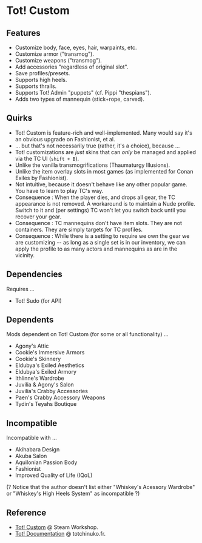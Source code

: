 # Tot! Custom

## Features

- Customize body, face, eyes, hair, warpaints, etc.
- Customize armor ("transmog").
- Customize weapons ("transmog").
- Add accessories "regardless of original slot".
- Save profiles/presets.
- Supports high heels.
- Supports thralls.
- Supports Tot! Admin "puppets" (cf. Pippi "thespians").
- Adds two types of mannequin (stick+rope, carved).

## Quirks

- Tot! Custom is feature-rich and well-implemented. Many would say it's an obvious upgrade on Fashionist, et al.
- ... but that's not necessarily true (rather, it's a choice), because ...
- Tot! customizations are _just_ skins that can _only_ be managed and applied via the TC UI (`shift + B`).
- Unlike the vanilla transmogrifications (Thaumaturgy Illusions).
- Unlike the item overlay slots in most games (as implemented for Conan Exiles by Fashionist).
- Not intuitive, because it doesn't behave like any other popular game. You have to learn to play TC's way.
- Consequence : When the player dies, and drops all gear, the TC appearance is not removed.
A workaround is to maintain a Nude profile. Switch to it and (per settings) TC won't let you switch back until you recover your gear.
- Consequence : TC mannequins don't have item slots. They are not containers. They are simply targets for TC profiles.
- Consequence : While there is a setting to require we own the gear we are customizing -- as long as a single set is in our inventory,
we can apply the profile to as many actors and mannequins as are in the vicinity.

## Dependencies

Requires ...

- Tot! Sudo (for API)

## Dependents

Mods dependent on Tot! Custom (for some or all functionality) ...

- Agony's Attic
- Cookie's Immersive Armors
- Cookie's Skinnery
- Eldubya's Exiled Aesthetics
- Eldubya's Exiled Armory
- Ithlinne's Wardrobe
- Juvilia & Agony's Salon
- Juvilia's Crabby Accessories
- Paen's Crabby Accessory Weapons
- Tydin's Teyahs Boutique

## Incompatible

Incompatible with ...

- Akihabara Design
- Akuba Salon
- Aquilonian Passion Body
- Fashionist
- Improved Quality of Life (IQoL)

(? Notice that the author doesn't list either "Whiskey's Acessory Wardrobe" or "Whiskey's High Heels System" as incompatible ?)

## Reference

- [Tot! Custom](https://steamcommunity.com/sharedfiles/filedetails/?id=2886779102) @ Steam Workshop.
- [Tot! Documentation](https://apiconan.totchinuko.fr/#/) @ totchinuko.fr.
